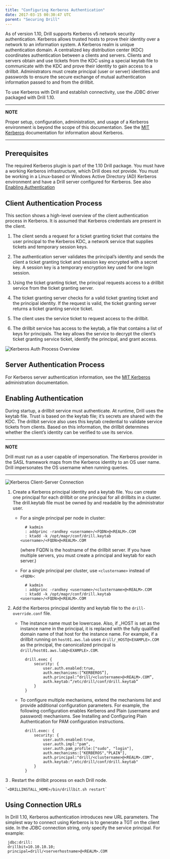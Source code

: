 ```yaml
---
title: "Configuring Kerberos Authentication"
date: 2017-03-15 00:30:47 UTC
parent: "Securing Drill"
---
```

As of version 1.10, Drill supports Kerberos v5 network security authentication.  Kerberos allows trusted hosts to prove their identity over a network to an information system.  A Kerberos realm is unique authentication domain. A centralized key distribution center (KDC) coordinates authentication between a clients and servers. Clients and servers obtain and use tickets from the KDC using a special keytab file to communicate with the KDC and prove their identity to gain access to a drillbit.  Administrators must create principal (user or server) identities and passwords to ensure the secure exchange of mutual authentication information passed to and from the drillbit. 

To use Kerberos with Drill and establish connectivity, use the JDBC driver packaged with Drill 1.10.

---
**NOTE**

Proper setup, configuration, administration, and usage of a Kerberos environment is beyond the scope of this documentation.  See the [MIT Kerberos](http://web.mit.edu/kerberos/ "MIT Kerberos") documentation for information about Kerberos.

---

## Prerequisites

The required Kerberos plugin is part of the 1.10 Drill package. You must have a working Kerberos infrastructure, which Drill does not provide. You must be working in a Linux-based or Windows Active Directory (AD) Kerberos environment and have a Drill server configured for Kerberos. See also [Enabling Authentication]({{site.baseurl}}/docs/configuring-kerberos-authentication/#enabling-authentication)

## Client Authentication Process 

This section shows a high-level overview of the client authentication process in Kerberos. It is assumed that Kerberos credentials are present in the client.

1. The client sends a request for a ticket granting ticket that contains the user principal to the Kerberos KDC, a network service that supplies tickets and temporary session keys. 

1. The authentication server validates the principal’s identity and sends the client a ticket granting ticket and session key encrypted with a secret key. A session key is a temporary encryption key used for one login session.

1. Using the ticket granting ticket, the principal requests access to a drillbit service from the ticket granting server.

1. The ticket granting server checks for a valid ticket granting ticket and the principal identity. If the request is valid, the ticket granting server returns a ticket granting service ticket.

1. The client uses the service ticket to request access to the drillbit.

1. The drillbit service has access to the keytab, a file that contains a list of keys for principals.  The key allows the service to decrypt the client’s ticket granting service ticket, identify the principal, and grant access.


![Kerberos Auth Process Overview](http://i.imgur.com/U6e8FR5.png)

## Server Authentication Process
For Kerberos server authentication information, see the [MIT Kerberos](http://web.mit.edu/kerberos/ "MIT Kerberos") administration documentation. 


## Enabling Authentication
During startup, a drillbit service must authenticate. At runtime, Drill uses the keytab file. Trust is based on the keytab file; it’s secrets are shared with the KDC. The drillbit service also uses this keytab credential to validate service tickets from clients. Based on this information, the drillbit determines whether the client’s identity can be verified to use its service. 

---
**NOTE**

Drill must  run as a user capable of impersonation. The Kerberos provider in the SASL framework maps from the Kerberos identity to an OS user name. Drill impersonates the OS username when running queries. 

---


![Kerberos Client-Server Connection](http://i.imgur.com/04S0vss.png)




1. Create a Kerberos principal identity and a keytab file.  You can create one principal for each drillbit or one principal for all drillbits in a cluster. The drill.keytab file must be owned by and readable by the administrator user.

	- For a single principal per node in cluster:

			# kadmin  
			: addprinc -randkey <username>/<FQDN>@<REALM>.COM  
			: ktadd -k /opt/mapr/conf/drill.keytab <username>/<FQDN>@<REALM>.COM

		(where FQDN is the hostname of the drillbit server. If you have multiple servers, you must create a principal and keytab for each server.)
	
	- For a single principal per cluster, use `<clustername>` instead of `<FQDN>`:

			# kadmin  
			: addprinc -randkey <username>/<clustername>@<REALM>.COM  
			: ktadd -k /opt/mapr/conf/drill.keytab <username>/<FQDN>@<REALM>.COM
1. Add the Kerberos principal identity and keytab file to the `drill-override.conf` file.

	- The instance name must be lowercase. Also, if \_HOST is set as the instance name in the principal, it is replaced with the fully qualified domain name of that host for the instance name. For example, if a drillbit running on `host01.aws.lab` uses `drill/_HOST@<EXAMPLE>.COM` as the principal, the canonicalized principal is `drill/host01.aws.lab@<EXAMPLE>.COM`.  

		    drill.exec {  
   				security: {  
 					user.auth.enabled:true,  
 					auth.mechanisms:[“KERBEROS”],  
 					auth.principal:“drill/<clustername>@<REALM>.COM”,  
 					auth.keytab:“/etc/drill/conf/drill.keytab”  
				}  
			}   
	- To configure multiple mechanisms, extend the mechanisms list and provide additional configuration parameters. For example, the following configuration enables Kerberos and Plain (username and password) mechanisms. See Installing and Configuring Plain Authentication for PAM configuration instructions.  

			drill.exec: {  
				security: {  
					user.auth.enabled:true,  
					user.auth.impl:"pam",  
					user.auth.pam_profile:["sudo", "login"],  
					auth.mechanisms:["KERBEROS","PLAIN"],  
					auth.principal:"drill/<clustername>@<REALM>.COM",  
					auth.keytab:"/etc/drill/conf/drill.keytab"  
				}  
			}  

3 . Restart the drillbit process on each Drill node.

	`<DRILLINSTALL_HOME>/bin/drillbit.sh restart`

## Using Connection URLs

In Drill 1.10, Kerberos authentication introduces new URL parameters. The simplest way to connect using Kerberos is to generate a TGT on the client side. In the JDBC connection string, only specify the service principal. For example:

     jdbc:drill:  
     drillbit=10.10.10.10;  
     principal=drill/<serverhostname>@<REALM>.COM  


